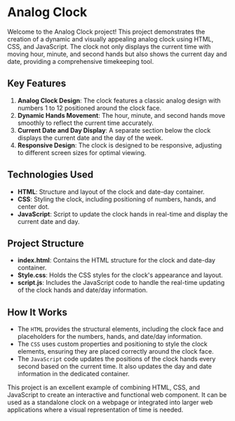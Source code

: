 # Analog Clock

Welcome to the Analog Clock project! This project demonstrates the creation of a dynamic and visually appealing analog clock using HTML, CSS, and JavaScript. The clock not only displays the current time with moving hour, minute, and second hands but also shows the current day and date, providing a comprehensive timekeeping tool.

## Key Features
1. **Analog Clock Design**: The clock features a classic analog design with numbers 1 to 12 positioned around the clock face.
2. **Dynamic Hands Movement**: The hour, minute, and second hands move smoothly to reflect the current time accurately.
3. **Current Date and Day Display**: A separate section below the clock displays the current date and the day of the week.
4. **Responsive Design**: The clock is designed to be responsive, adjusting to different screen sizes for optimal viewing.

## Technologies Used
- **HTML**: Structure and layout of the clock and date-day container.
- **CSS**: Styling the clock, including positioning of numbers, hands, and center dot.
- **JavaScript**: Script to update the clock hands in real-time and display the current date and day.

## Project Structure
- **index.html**: Contains the HTML structure for the clock and date-day container.
- **Style.css**: Holds the CSS styles for the clock's appearance and layout.
- **script.js**: Includes the JavaScript code to handle the real-time updating of the clock hands and date/day information.

## How It Works
- The `HTML` provides the structural elements, including the clock face and placeholders for the numbers, hands, and date/day information.
- The `CSS` uses custom properties and positioning to style the clock elements, ensuring they are placed correctly around the clock face.
- The `JavaScript` code updates the positions of the clock hands every second based on the current time. It also updates the day and date information in the dedicated container.

This project is an excellent example of combining HTML, CSS, and JavaScript to create an interactive and functional web component. It can be used as a standalone clock on a webpage or integrated into larger web applications where a visual representation of time is needed.
